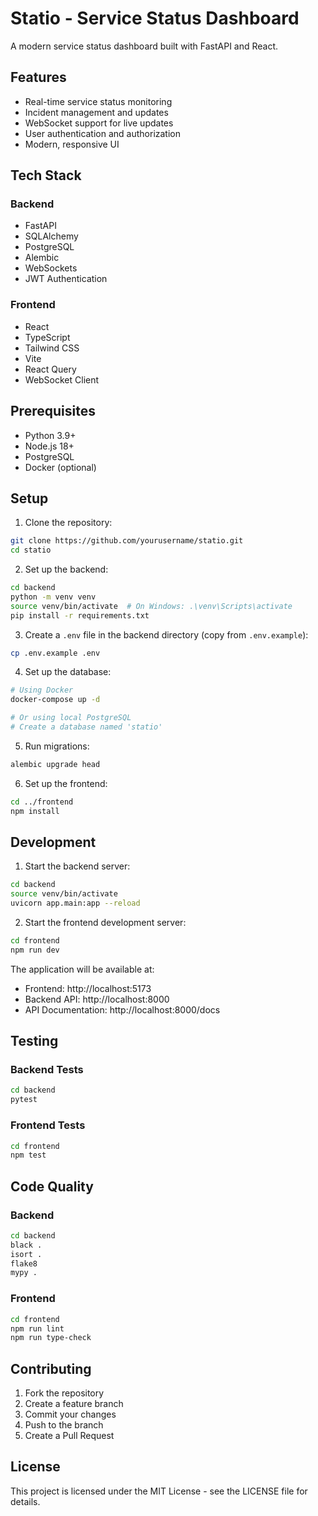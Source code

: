 # Statio - Service Status Dashboard

A modern service status dashboard built with FastAPI and React.

## Features

- Real-time service status monitoring
- Incident management and updates
- WebSocket support for live updates
- User authentication and authorization
- Modern, responsive UI

## Tech Stack

### Backend
- FastAPI
- SQLAlchemy
- PostgreSQL
- Alembic
- WebSockets
- JWT Authentication

### Frontend
- React
- TypeScript
- Tailwind CSS
- Vite
- React Query
- WebSocket Client

## Prerequisites

- Python 3.9+
- Node.js 18+
- PostgreSQL
- Docker (optional)

## Setup

1. Clone the repository:
```bash
git clone https://github.com/yourusername/statio.git
cd statio
```

2. Set up the backend:
```bash
cd backend
python -m venv venv
source venv/bin/activate  # On Windows: .\venv\Scripts\activate
pip install -r requirements.txt
```

3. Create a `.env` file in the backend directory (copy from `.env.example`):
```bash
cp .env.example .env
```

4. Set up the database:
```bash
# Using Docker
docker-compose up -d

# Or using local PostgreSQL
# Create a database named 'statio'
```

5. Run migrations:
```bash
alembic upgrade head
```

6. Set up the frontend:
```bash
cd ../frontend
npm install
```

## Development

1. Start the backend server:
```bash
cd backend
source venv/bin/activate
uvicorn app.main:app --reload
```

2. Start the frontend development server:
```bash
cd frontend
npm run dev
```

The application will be available at:
- Frontend: http://localhost:5173
- Backend API: http://localhost:8000
- API Documentation: http://localhost:8000/docs

## Testing

### Backend Tests
```bash
cd backend
pytest
```

### Frontend Tests
```bash
cd frontend
npm test
```

## Code Quality

### Backend
```bash
cd backend
black .
isort .
flake8
mypy .
```

### Frontend
```bash
cd frontend
npm run lint
npm run type-check
```

## Contributing

1. Fork the repository
2. Create a feature branch
3. Commit your changes
4. Push to the branch
5. Create a Pull Request

## License

This project is licensed under the MIT License - see the LICENSE file for details.
